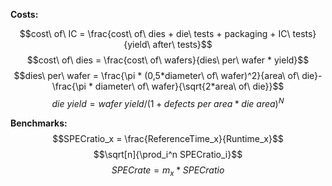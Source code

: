 **Costs:**

$$cost\ of\ IC = \frac{cost\ of\ dies + die\ tests + packaging + IC\ tests}{yield\ after\ tests}$$
$$cost\ of\ dies = \frac{cost\ of\ wafers}{dies\ per\ wafer * yield}$$
$$dies\ per\ wafer = \frac{\pi * (0,5*diameter\ of\ wafer)^2}{area\ of\ die}-\frac{\pi * diameter\ of\ wafer}{\sqrt{2*area\ of\ die}}$$
$$die\ yield = wafer\ yield / (1 + defects\ per\ area * die\ area)^N$$

**Benchmarks:**
$$SPECratio_x = \frac{ReferenceTime_x}{Runtime_x}$$
$$\sqrt[n]{\prod_i^n SPECratio_i}$$
$$SPECrate = m_x * SPECratio$$